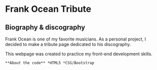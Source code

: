Frank Ocean Tribute
=====
## Biography & discography

Frank Ocean is one of my favorite musicians. As a personal project, I decided to make a tribute page dedicated to his discography.

This webpage was created to practice my front-end development skills.

`**About the code**
*HTML5
*CSS/Bootstrap`

